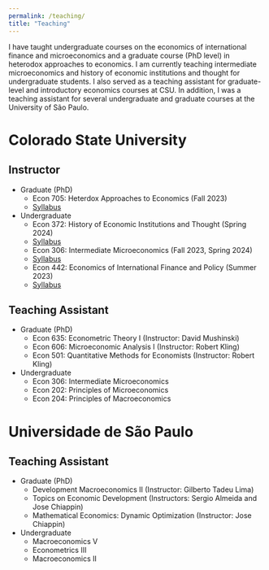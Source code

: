 ```yaml
---
permalink: /teaching/
title: "Teaching"
---
```

<!-- Google tag (gtag.js) -->
<script async src="https://www.googletagmanager.com/gtag/js?id=G-ETZN97YVKW"></script>
<script>
  window.dataLayer = window.dataLayer || [];
  function gtag(){dataLayer.push(arguments);}
  gtag('js', new Date());

  gtag('config', 'G-ETZN97YVKW');
</script>

I have taught undergraduate courses on the economics of international finance and microeconomics and a graduate course (PhD level) in heterodox approaches to economics. I am currently teaching intermediate microeconomics and history of economic institutions and thought for undergraduate students. I also served as a teaching assistant for graduate-level and introductory economics courses at CSU. In addition, I was a teaching assistant for several undergraduate and graduate courses at the University of São Paulo.

# Colorado State University

## Instructor
- Graduate (PhD)
    - Econ 705: Heterdox Approaches to Economics (Fall 2023)
    - [Syllabus](/files/pdf/teaching/ECON705_Fall23_Syllabus_Cicero.pdf)   
- Undergraduate
    - Econ 372: History of Economic Institutions and Thought (Spring 2024)
    - [Syllabus](/files/pdf/teaching/ECON372_Spring24_Syllabus_Cicero.pdf)
    - Econ 306: Intermediate Microeconomics (Fall 2023, Spring 2024)
    - [Syllabus](/files/pdf/teaching/ECON306_Spring24_Syllabus_Cicero.pdf)
    - Econ 442: Economics of International Finance and Policy (Summer 2023)
    - [Syllabus](/files/pdf/teaching/ECON442_SM23_Cicero_Syllabus.pdf)

## Teaching Assistant
- Graduate (PhD)
    - Econ 635: Econometric Theory I (Instructor: David Mushinski)
    - Econ 606: Microeconomic Analysis I (Instructor: Robert Kling)
    - Econ 501: Quantitative Methods for Economists (Instructor: Robert Kling)
- Undergraduate
    - Econ 306: Intermediate Microeconomics
    - Econ 202: Principles of Microeconomics
    - Econ 204: Principles of Macroeconomics
 
# Universidade de São Paulo

## Teaching Assistant
- Graduate (PhD)
    - Development Macroeconomics II (Instructor: Gilberto Tadeu Lima)
    - Topics on Economic Development (Instructors: Sergio Almeida and Jose Chiappin)
    - Mathematical Economics: Dynamic Optimization (Instructor: Jose Chiappin)
- Undergraduate
    - Macroeconomics V
    - Econometrics III
    - Macroeconomics II

